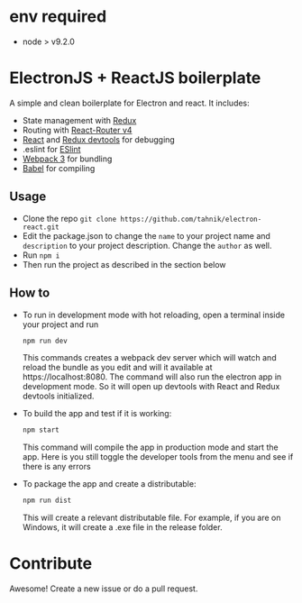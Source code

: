 # env required

+ node > v9.2.0


# ElectronJS + ReactJS boilerplate

A simple and clean boilerplate for Electron and react. It includes:

- State management with [Redux]
- Routing with [React-Router v4]
- [React] and [Redux devtools] for debugging
- .eslint for [ESlint]
- [Webpack 3] for bundling
- [Babel] for compiling

## Usage

- Clone the repo
`git clone https://github.com/tahnik/electron-react.git`
- Edit the package.json to change the `name` to your project name and `description` to your project description. Change the `author` as well.
- Run `npm i`
- Then run the project as described in the section below

## How to
- To run in development mode with hot reloading, open a terminal inside your project and run
    ```bash
    npm run dev
    ```
    
    This commands creates a webpack dev server which will watch and reload the bundle as you edit and will it available at https://localhost:8080.
    The command will also run the electron app in development mode. So it will open up devtools with React and Redux devtools initialized.
- To build the app and test if it is working:

    ```bash
    npm start
    ```

    This command will compile the app in production mode and start the app. Here is you still toggle the developer tools from the menu and see if there is any errors

- To package the app and create a distributable:

    ```bash
    npm run dist
    ```

    This will create a relevant distributable file. For example, if you are on Windows, it will create a .exe file in the release folder.


# Contribute
Awesome! Create a new issue or do a pull request.


[Redux]: <http://redux.js.org/>
[React-Router v4]: <https://reacttraining.com/react-router/>
[React]: <https://github.com/facebook/react-devtools>
[Redux devtools]: <https://github.com/gaearon/redux-devtools>
[Jest]: <https://facebook.github.io/jest/>
[ESlint]: <http://eslint.org/>
[Webpack 3]: <https://webpack.js.org/>
[Babel]: <https://babeljs.io/>
[Yeoman]: <http://yeoman.io/learning/>


